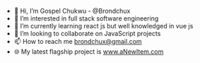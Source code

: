 - 👋 Hi, I’m Gospel Chukwu - @Brondchux 
- 👀 I’m interested in full stack software engineering
- 🌱 I’m currently learning react js but well knowledged in vue js
- 💞️ I’m looking to collaborate on JavaScript projects
- 📫 How to reach me brondchux@gmail.com
- 🌐 My latest flagship project is www.aNewItem.com

<!---
Brondchux/Brondchux is a ✨ special ✨ repository because its `README.md` (this file) appears on your GitHub profile.
You can click the Preview link to take a look at your changes.
--->
